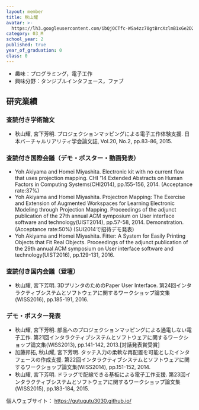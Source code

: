 ```yaml
---
layout: member
title: 秋山耀
avatar: >-
  https://lh3.googleusercontent.com/ibQjOCTfc-WSa4zz70gtBrcXzlmB1xGe2D2asEvSKFeH7MwucojM5vjUv1-Hy1Rc8WLHM6kYKOfclCDvKe5fyX-or_V3EsOtStdufLBVFVgyMX0qPdMZSwDFMsShhQTAS-JqBneRnIKbo2sUot_ASKUvhyqIXqq3WZf_wHBkEQrejNd4Xa7JrYNRU6ctUTqtG9kXvzibfwOrzZXLrv66-yy4eoAvlmng3H3W90RfaZMIyKEi1vB3pWy_HW102Pf0tcE0B4MjgGLku4duSFelak0LDic-OLz34Uc4SKRb_2k_y0xmZwgePZZg3MlLoX7gpH0QCGEcG56vV1oHnfJJMF-kXlFM7MHLPIonRxGT5ecv9qb8BuiFVbG-Gs7hZEFH7f0HfutnNF2QVzx07P75G96f8gUypUkWzFRrUoL6WxupQbXStS-s4T7pYqvD8oAcBvAPnJIeRgYQUbgakVTpNWHzOWlzKGkeeSBKLVihsH4fkKQ9hEGmyqcXbWMtIsKo37ZmQibXlxIq44NEurYOdFVKuSAPaCgdWe55ev5FfiMJe-vf7Da4dipGebKUHAiixgBoGZMWou25-4bvh53qjA3jRsaR9bx6KUdISAqRhJCATTOi_isgEg=p-s300
category: 03_M
school_year: 2
published: true
year_of_graduation: 0
class: 0
---
```


- 趣味：プログラミング，電子工作
- 興味分野：タンジブルインタフェース，ファブ

## 研究業績

### 査読付き学術論文

- 秋山耀, 宮下芳明. プロジェクションマッピングによる電子工作体験支援. 日本バーチャルリアリティ学会論文誌, Vol.20, No.2, pp.83-86, 2015.

### 査読付き国際会議（デモ・ポスター・動画発表）

- Yoh Akiyama and Homei Miyashita. Electronic kit with no current flow that uses projection mapping. CHI '14 Extended Abstracts on Human Factors in Computing Systems(CHI2014), pp.155-156, 2014. (Acceptance rate:37%)
- Yoh Akiyama and Homei Miyashita. Projectron Mapping: The Exercise and Extension of Augmented Workspaces for Learning Electronic Modeling through Projection Mapping. Proceedings of the adjunct publication of the 27th annual ACM symposium on User interface software and technology(UIST2014), pp.57-58, 2014. Demonstration. (Acceptance rate:50%) (SUI2014で招待デモ発表)
- Yoh Akiyama and Homei Miyashita. Fitter: A System for Easily Printing Objects that Fit Real Objects. Proceedings of the adjunct publication of the 29th annual ACM symposium on User interface software and technology(UIST2016), pp.129-131, 2016.

### 査読付き国内会議（登壇）

- 秋山耀, 宮下芳明. 3DプリンタのためのPaper User Interface. 第24回インタラクティブシステムとソフトウェアに関するワークショップ論文集(WISS2016), pp.185-191, 2016.

### デモ・ポスター発表

- 秋山耀, 宮下芳明. 部品へのプロジェクションマッピングによる通電しない電子工作. 第21回インタラクティブシステムとソフトウェアに関するワークショップ論文集(WISS2013), pp.141-142, 2013.[対話発表賞受賞]
- 加藤邦拓, 秋山耀, 宮下芳明. タッチ入力の柔軟な再配置を可能としたインタフェースの作成支援. 第22回インタラクティブシステムとソフトウェアに関するワークショップ論文集(WISS2014), pp.151-152, 2014.
- 秋山耀, 宮下芳明. ドラッグで配線できる基板による電子工作支援. 第23回インタラクティブシステムとソフトウェアに関するワークショップ論文集(WISS2015), pp.183-184, 2015.

個人ウェブサイト： <https://gutugutu3030.github.io/>
